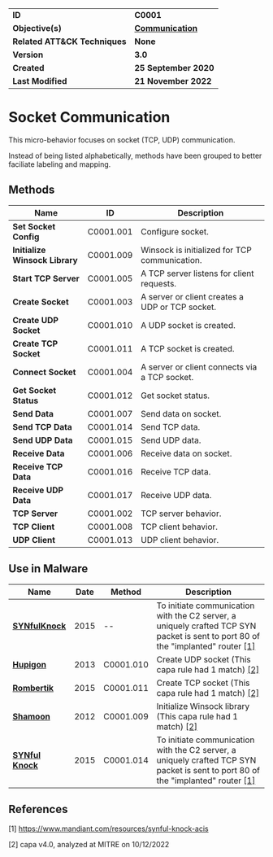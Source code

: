 <table>
<tr>
<td><b>ID</b></td>
<td><b>C0001</b></td>
</tr>
<tr>
<td><b>Objective(s)</b></td>
<td><b><a href="../communication">Communication</a></b></td>
</tr>
<tr>
<td><b>Related ATT&CK Techniques</b></td>
<td><b>None</b></td>
</tr>
<tr>
<td><b>Version</b></td>
<td><b>3.0</b></td>
</tr>
<tr>
<td><b>Created</b></td>
<td><b>25 September 2020</b></td>
</tr>
<tr>
<td><b>Last Modified</b></td>
<td><b>21 November 2022</b></td>
</tr>
</table>


# Socket Communication

This micro-behavior focuses on socket (TCP, UDP) communication. 

Instead of being listed alphabetically, methods have been grouped to better faciliate labeling and mapping.

## Methods

|Name|ID|Description|
|---|---|---|
|**Set Socket Config**|C0001.001|Configure socket.|
|**Initialize Winsock Library**|C0001.009|Winsock is initialized for TCP communication.|
|**Start TCP Server**|C0001.005|A TCP server listens for client requests.|
|**Create Socket**|C0001.003|A server or client creates a UDP or TCP socket.|
|**Create UDP Socket**|C0001.010|A UDP socket is created.|
|**Create TCP Socket**|C0001.011|A TCP socket is created.|
|**Connect Socket**|C0001.004|A server or client connects via a TCP socket.|
|**Get Socket Status**|C0001.012|Get socket status.|
|**Send Data**|C0001.007|Send data on socket.|
|**Send TCP Data**|C0001.014|Send TCP data.|
|**Send UDP Data**|C0001.015|Send UDP data.|
|**Receive Data**|C0001.006|Receive data on socket.|
|**Receive TCP Data**|C0001.016|Receive TCP data.|
|**Receive UDP Data**|C0001.017|Receive UDP data.|
|**TCP Server**|C0001.002|TCP server behavior.|
|**TCP Client**|C0001.008|TCP client behavior.|
|**UDP Client**|C0001.013|UDP client behavior.|


## Use in Malware

|Name|Date|Method|Description|
|---|---|---|---|
|[**SYNfulKnock**](../../xample-malware/synful-knock.md)|2015|--|To initiate communication with the C2 server, a uniquely crafted TCP SYN packet is sent to port 80 of the "implanted" router  [[1]](#1)|
|[**Hupigon**](../xample-malware/hupigon.md)|2013|C0001.010|Create UDP socket (This capa rule had 1 match) [[2]](#2)|
|[**Rombertik**](../xample-malware/rombertik.md)|2015|C0001.011|Create TCP socket (This capa rule had 1 match) [[2]](#2)|
|[**Shamoon**](../xample-malware/shamoon.md)|2012|C0001.009|Initialize Winsock library (This capa rule had 1 match) [[2]](#2)|
|[**SYNful Knock**](../xample-malware/synful-knock.md)|2015|C0001.014|To initiate communication with the C2 server, a uniquely crafted TCP SYN packet is sent to port 80 of the "implanted" router  [[1]](#1)|

## References

<a name="1">[1]</a> https://www.mandiant.com/resources/synful-knock-acis

<a name="2">[2]</a> capa v4.0, analyzed at MITRE on 10/12/2022

